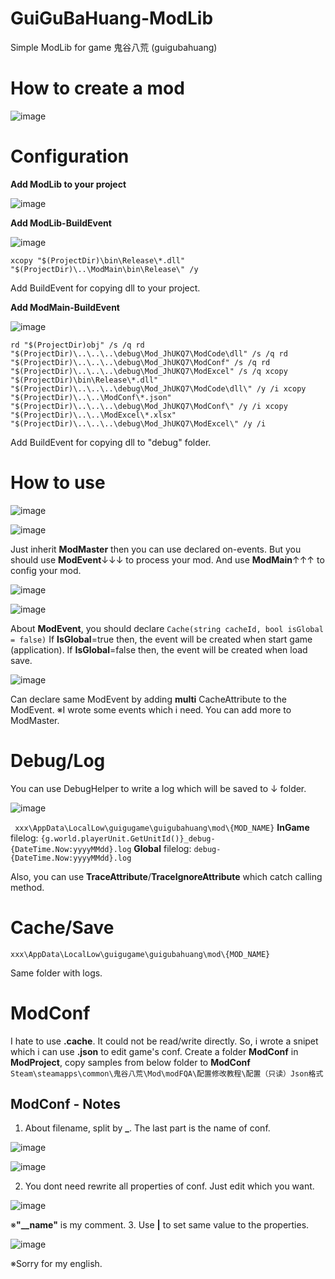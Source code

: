 # GuiGuBaHuang-ModLib
Simple ModLib for game 鬼谷八荒 (guigubahuang)

# How to create a mod

![image](https://github.com/4azuo/GuiGuBaHuang-ModLib/assets/11677054/91921f05-251a-4f1e-a2e9-d1e5bdd853d3)



# Configuration
**Add ModLib to your project**

![image](https://github.com/4azuo/GuiGuBaHuang-ModLib/assets/11677054/49b156ba-74db-45e0-a210-42e26c5f7a9a)

**Add ModLib-BuildEvent**

![image](https://github.com/4azuo/GuiGuBaHuang-ModLib/assets/11677054/3b2f1d21-177d-4605-8e97-b969dc4ae61b)

`
xcopy "$(ProjectDir)\bin\Release\*.dll" "$(ProjectDir)\..\ModMain\bin\Release\" /y
`

Add BuildEvent for copying dll to your project.

**Add ModMain-BuildEvent**

![image](https://github.com/4azuo/GuiGuBaHuang-ModLib/assets/11677054/4b21eb8f-44ab-45cf-bebf-4894f0862553)

`
rd "$(ProjectDir)obj" /s /q
rd "$(ProjectDir)\..\..\..\debug\Mod_JhUKQ7\ModCode\dll" /s /q
rd "$(ProjectDir)\..\..\..\debug\Mod_JhUKQ7\ModConf" /s /q
rd "$(ProjectDir)\..\..\..\debug\Mod_JhUKQ7\ModExcel" /s /q
xcopy "$(ProjectDir)\bin\Release\*.dll" "$(ProjectDir)\..\..\..\debug\Mod_JhUKQ7\ModCode\dll\" /y /i
xcopy "$(ProjectDir)\..\..\ModConf\*.json" "$(ProjectDir)\..\..\..\debug\Mod_JhUKQ7\ModConf\" /y /i
xcopy "$(ProjectDir)\..\..\ModExcel\*.xlsx" "$(ProjectDir)\..\..\..\debug\Mod_JhUKQ7\ModExcel\" /y /i
`

Add BuildEvent for copying dll to "debug" folder.



# How to use

![image](https://github.com/4azuo/GuiGuBaHuang-ModLib/assets/11677054/33b579c2-5d91-4e97-86ea-ce964edf4379)

![image](https://github.com/4azuo/GuiGuBaHuang-ModLib/assets/11677054/84f35501-d6f2-4b8d-9cd6-2606bf397e59)

Just inherit **ModMaster** then you can use declared on-events.
But you should use **ModEvent**↓↓↓ to process your mod. And use **ModMain**↑↑↑ to config your mod.

![image](https://github.com/4azuo/GuiGuBaHuang-ModLib/assets/11677054/e8da9fd1-89d0-4870-ace4-b7153dace9f2)

![image](https://github.com/4azuo/GuiGuBaHuang-ModLib/assets/11677054/84af2edc-fa41-4e27-a4fa-01f3caaf1865)

About **ModEvent**, you should declare `Cache(string cacheId, bool isGlobal = false)`
If **IsGlobal**=true then, the event will be created when start game (application).
If **IsGlobal**=false then, the event will be created when load save.

![image](https://github.com/4azuo/GuiGuBaHuang-ModLib/assets/11677054/3c404677-54fe-4e5f-af2e-8ec0618480f0)

Can declare same ModEvent by adding **multi** CacheAttribute to the ModEvent.
※I wrote some events which i need. You can add more to ModMaster.



# Debug/Log
You can use DebugHelper to write a log which will be saved to ↓ folder.

![image](https://github.com/4azuo/GuiGuBaHuang-ModLib/assets/11677054/7cf4688f-8890-41e7-bf0a-aa6519bbf325)

`
xxx\AppData\LocalLow\guigugame\guigubahuang\mod\{MOD_NAME}`
**InGame** filelog: `{g.world.playerUnit.GetUnitId()}_debug-{DateTime.Now:yyyyMMdd}.log`
**Global** filelog: `debug-{DateTime.Now:yyyyMMdd}.log
`

Also, you can use **TraceAttribute**/**TraceIgnoreAttribute** which catch calling method.



# Cache/Save
`
xxx\AppData\LocalLow\guigugame\guigubahuang\mod\{MOD_NAME}
`

Same folder with logs.



# ModConf
I hate to use **.cache**. It could not be read/write directly.
So, i wrote a snipet which i can use **.json** to edit game's conf.
Create a folder **ModConf** in **ModProject**, copy samples from below folder to **ModConf**
`Steam\steamapps\common\鬼谷八荒\Mod\modFQA\配置修改教程\配置（只读）Json格式`
## ModConf - Notes
1. About filename, split by **_**. The last part is the name of conf.

![image](https://github.com/4azuo/GuiGuBaHuang-ModLib/assets/11677054/a1ff96de-6850-466d-a3fd-682faf38a7f3)

![image](https://github.com/4azuo/GuiGuBaHuang-ModLib/assets/11677054/81548d72-7c44-4fe7-abed-094ff507a38e)

2. You dont need rewrite all properties of conf. Just edit which you want.

![image](https://github.com/4azuo/GuiGuBaHuang-ModLib/assets/11677054/7f9de987-89a8-441d-addc-a894d37ba746)

※**"__name"** is my comment.
3. Use **|** to set same value to the properties.

![image](https://github.com/4azuo/GuiGuBaHuang-ModLib/assets/11677054/cb95e58a-daf2-45f4-88d1-6ee1cb6cca1b)

※Sorry for my english.
